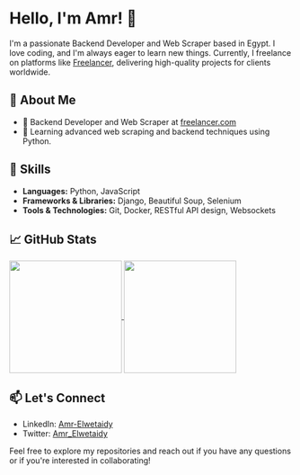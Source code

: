 # Hello, I'm Amr! 👋

I'm a passionate Backend Developer and Web Scraper based in Egypt. I love coding, and I'm always eager to learn new things. Currently, I freelance on platforms like
[Freelancer](https://www.freelancer.com/u/AmrElwetaidy), delivering high-quality projects for clients worldwide.

## 🚀 About Me

- 💼 Backend Developer and Web Scraper at [freelancer.com](https://www.freelancer.com/u/AmrElwetaidy)
- 🌱 Learning advanced web scraping and backend techniques using Python.

## 🔧 Skills

- **Languages:** Python, JavaScript
- **Frameworks & Libraries:** Django, Beautiful Soup, Selenium
- **Tools & Technologies:** Git, Docker, RESTful API design, Websockets

## 📈 GitHub Stats

<a href="https://github.com/anuraghazra/github-readme-stats">
  <img height=200 align="center" src="https://github-readme-stats.vercel.app/api?username=Amr-elwetaidy&show_icons=true&theme=radical&include_all_commits=true&card_width=400" />
</a>
<a href="https://github.com/anuraghazra/github-readme-stats">
  <img height=200 align="center" src="https://github-readme-stats.vercel.app/api/top-langs/?username=Amr-elwetaidy&exclude_repo=Investigating-TMDP-Movies-Dataset,Analyze_A-B_Test_Results" />
</a>
<!-- 
## 📈 GitHub Top Repositories
[![Readme Card](https://github-readme-stats.vercel.app/api/pin/?username=Amr-elwetaidy&repo=Binance-Crypto-Trade-Stream)](https://github.com/Amr-elwetaidy/Binance-Crypto-Trade-Stream)
## 🛠️ Projects
- To be added.
-->

## 📫 Let's Connect

- LinkedIn: [Amr-Elwetaidy](https://www.linkedin.com/in/amr-elwetaidy/)
- Twitter: [Amr_Elwetaidy](https://twitter.com/Amr_Elwetaidy)

Feel free to explore my repositories and reach out if you have any questions or if you're interested in collaborating!
